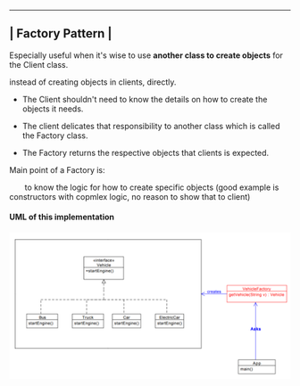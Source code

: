 -------------------
| Factory Pattern |
-------------------

Especially useful when it's wise to use **another class to create objects** for the Client class. 

instead of creating objects in clients, directly.
	 
 * The Client shouldn't need to know the details on how to create the objects it needs. 
	
 * The client delicates that responsibility to another class which is called the Factory class.

 * The Factory returns the respective objects that clients is expected.


Main point of a Factory is: 

&nbsp;&nbsp;&nbsp;&nbsp;&nbsp;&nbsp; to know the logic for how to create specific objects (good example is constructors with copmlex logic, no reason to show that to client)

#### UML of this implementation

![Factory Pattern UML](factory_pattern_UML.png)
